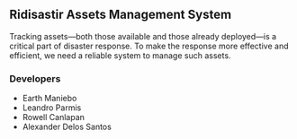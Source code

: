 ## Ridisastir Assets Management System

Tracking assets—both those available and those already deployed—is a critical part of disaster response. To make the response more effective and efficient, we need a reliable system to manage such assets.

### Developers
- Earth Maniebo
- Leandro Parmis
- Rowell Canlapan
- Alexander Delos Santos